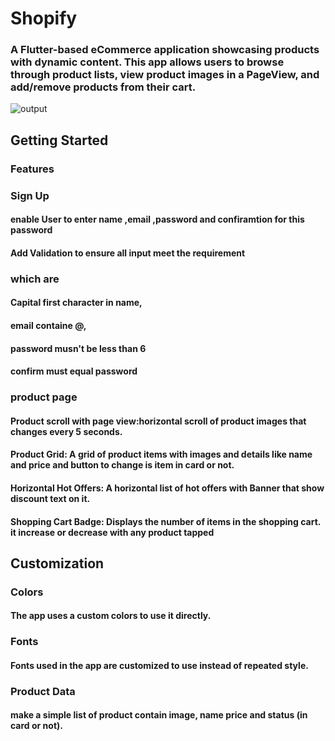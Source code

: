 # Shopify
### A Flutter-based eCommerce application showcasing products with dynamic content. This app allows users to browse through product lists, view product images in a PageView, and add/remove products from their cart.
![output](https://github.com/user-attachments/assets/67653f47-42da-4f27-8134-e1fa5fcdf89d)

## Getting Started
### Features
### Sign Up
#### enable User to enter name ,email ,password and confiramtion for this password 
#### Add Validation to ensure all input meet the requirement
###  which are
#### Capital first character in name,
#### email containe @,
#### password musn't be less than 6
#### confirm  must equal password
### product page
#### Product scroll with page view:horizontal scroll of product images that changes every 5 seconds.
#### Product Grid: A grid of product items with images and details like name and price and button to change is item in card or not.
#### Horizontal Hot Offers: A horizontal list of hot offers with Banner that show discount text on it.
#### Shopping Cart Badge: Displays the number of items in the shopping cart. it increase or decrease with any product tapped

## Customization
### Colors
#### The app uses a custom colors to use it directly.

### Fonts
#### Fonts used in the app are customized to use instead of repeated style.

### Product Data
#### make a simple list of product contain image, name price and status (in card or not).
